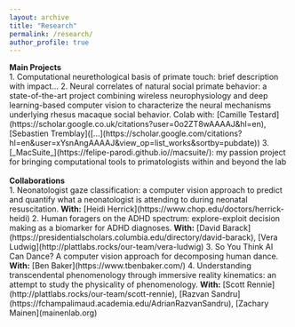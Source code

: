 ```yaml
---
layout: archive
title: "Research"
permalink: /research/
author_profile: true
---
```

<section>
<b> Main Projects </b>
<br>
1. Computational neurethological basis of primate touch: brief description with impact...
2. Neural correlates of natural social primate behavior: a state-of-the-art project combining wireless neurophysiology and deep learning-based computer vision to characterize the neural mechanisms underlying rhesus macaque social behavior. Colab with: [Camille Testard](https://scholar.google.co.uk/citations?user=0o2ZT8wAAAAJ&hl=en), [Sebastien Tremblay]([...](https://scholar.google.com/citations?hl=en&user=xYsnAngAAAAJ&view_op=list_works&sortby=pubdate))
3. [_MacSuite_](https://felipe-parodi.github.io//macsuite/): my passion project for bringing computational tools to primatologists within and beyond the lab
</section>
<br>
<section>
<b> Collaborations </b>

<br>
1. Neonatologist gaze classification: a computer vision approach to predict and quantify what a neonatologist is attending to during neonatal resuscitation. <b>With:</b> [Heidi Herrick](https://www.chop.edu/doctors/herrick-heidi)
2. Human foragers on the ADHD spectrum: explore-exploit decision making as a biomarker for ADHD diagnoses. <b>With:</b> [David Barack](https://presidentialscholars.columbia.edu/directory/david-barack), [Vera Ludwig](http://plattlabs.rocks/our-team/vera-ludwig)
3. So You Think AI Can Dance? A computer vision approach for decomposing human dance. <b>With:</b> [Ben Baker](https://www.tbenbaker.com/)
4. Understanding transcendental phenomenology through immersive reality kinematics: an attempt to study the physicality of phenomenology. <b>With:</b> [Scott Rennie](http://plattlabs.rocks/our-team/scott-rennie), [Razvan Sandru](https://fchampalimaud.academia.edu/AdrianRazvanSandru), [Zachary Mainen](mainenlab.org)
</section>
